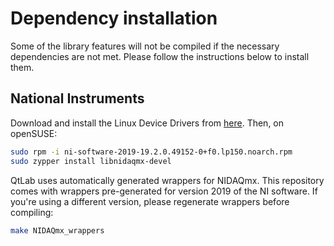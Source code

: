 # Dependency installation

Some of the library features will not be compiled if the necessary dependencies
are not met. Please follow the instructions below to install them.

## National Instruments
Download and install the Linux Device Drivers from [here][ni-linux]. Then, on
openSUSE:
```bash
sudo rpm -i ni-software-2019-19.2.0.49152-0+f0.lp150.noarch.rpm
sudo zypper install libnidaqmx-devel
```
QtLab uses automatically generated wrappers for NIDAQmx. This repository comes
with wrappers pre-generated for version 2019 of the NI software. If you're using
a different version, please regenerate wrappers before compiling:
```bash
make NIDAQmx_wrappers
```

[ni-linux]: https://www.ni.com/en-us/support/downloads/drivers/download.ni-linux-device-drivers.html
